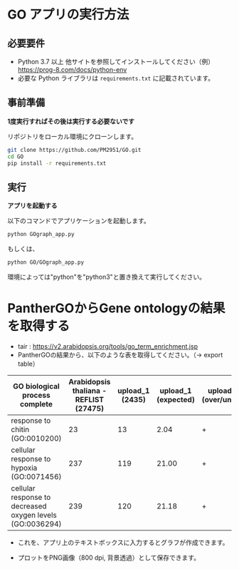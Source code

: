 # GO アプリの実行方法

## 必要要件

- Python 3.7 以上 他サイトを参照してインストールしてください（例）https://prog-8.com/docs/python-env
- 必要な Python ライブラリは `requirements.txt` に記載されています。

## 事前準備

**1度実行すればその後は実行する必要ないです**

   リポジトリをローカル環境にクローンします。

   ```bash
   git clone https://github.com/PM2951/GO.git
   cd GO
   pip install -r requirements.txt
   ```

## 実行

**アプリを起動する**

   以下のコマンドでアプリケーションを起動します。

   ```bash
   python GOgraph_app.py
   ```

   もしくは、
   
   ```bash
   python GO/GOgraph_app.py
   ```

   環境によっては"python"を"python3"と置き換えて実行してください。
   
# PantherGOからGene ontologyの結果を取得する

   - tair : https://v2.arabidopsis.org/tools/go_term_enrichment.jsp
   - PantherGOの結果から、以下のような表を取得してください。（→ export table）

| GO biological process complete                      | Arabidopsis thaliana - REFLIST (27475) | upload_1 (2435) | upload_1 (expected)| upload_1 (over/under) | upload_1 (fold Enrichment) | upload_1 (P-value) |
|-----------------------------------------------------|-----------------------------------------|------------------|----------------------|------------------------|----------------------------|---------------------|
| response to chitin (GO:0010200)                    | 23                                      | 13               | 2.04              | +                      | 6.38                       | 2.73E-05           |
| cellular response to hypoxia (GO:0071456)          | 237                                     | 119              | 21.00              | +                      | 5.67                       | 3.95E-58           |
| cellular response to decreased oxygen levels (GO:0036294) | 239                                     | 120              | 21.18              | +                      | 5.67                       | 1.22E-58           |


   - これを、アプリ上のテキストボックスに入力するとグラフが作成できます。

   - プロットをPNG画像（800 dpi, 背景透過）として保存できます。

